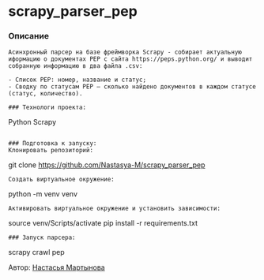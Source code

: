 # scrapy_parser_pep

### Описание 
```
Асинхронный парсер на базе фреймворка Scrapy - собирает актуальную иформацию о документах PEP с сайта https://peps.python.org/ и выводит собранную информацию в два файла .csv:

- Список PEP: номер, название и статус;
- Сводку по статусам PEP — сколько найдено документов в каждом статусе (статус, количество).

### Технологи проекта:
```
Python
Scrapy
```

### Подготовка к запуску:
Клонировать репозиторий:
```
git clone https://github.com/Nastasya-M/scrapy_parser_pep
```
Создать виртуальное окружение:
```
python -m venv venv
```
Активировать виртуальное окружение и установить зависимости:
```
source venv/Scripts/activate
pip install -r requirements.txt
```
### Запуск парсера:
```
scrapy crawl pep

Автор: [Настасья Мартынова](https://github.com/Nastasya-M)
